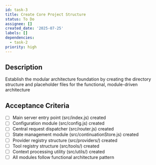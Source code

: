 ```yaml
---
id: task-3
title: Create Core Project Structure
status: To Do
assignee: []
created_date: '2025-07-25'
labels: []
dependencies:
  - task-2
priority: high
---
```


## Description

Establish the modular architecture foundation by creating the directory structure and placeholder files for the functional, module-driven architecture

## Acceptance Criteria

- [ ] Main server entry point (src/index.js) created
- [ ] Configuration module (src/config.js) created
- [ ] Central request dispatcher (src/router.js) created
- [ ] State management module (src/continuationStore.js) created
- [ ] Provider registry structure (src/providers/) created
- [ ] Tool registry structure (src/tools/) created
- [ ] Context processing utility (src/utils/) created
- [ ] All modules follow functional architecture pattern
